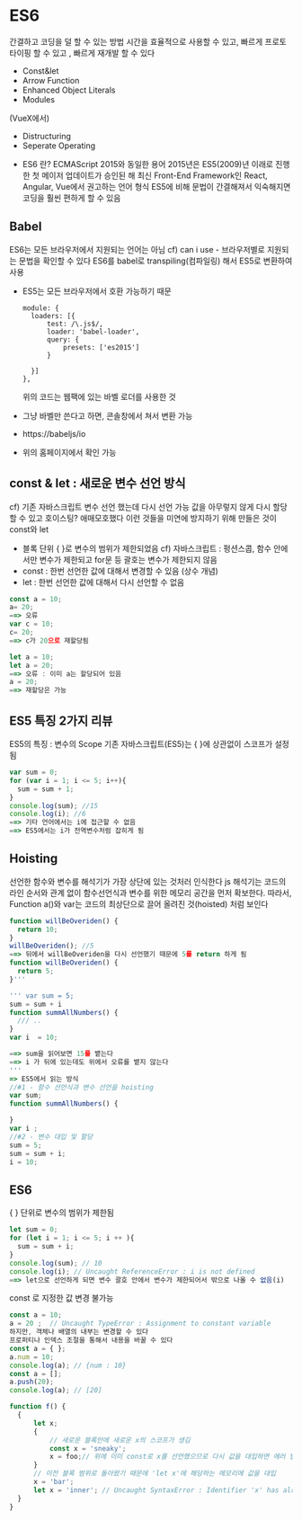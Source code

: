 # ES6
간결하고 코딩을 덜 할 수 있는 방법 
시간을 효율적으로 사용할 수 있고, 빠르게 프로토타이핑 할 수 있고 , 빠르게 재개발 할 수 있다

- Const&let
- Arrow Function
- Enhanced Object Literals
- Modules 

(VueX에서)
- Distructuring
- Seperate Operating 


* ES6 란?
ECMAScript 2015와 동일한 용어
2015년은 ES5(2009)년 이래로 진행한 첫 메이저 업데이트가 승인된 해
최신 Front-End Framework인 React, Angular, Vue에서 권고하는 언어 형식
ES5에 비해 문법이 간결해져서 익숙해지면 코딩을 훨씬 편하게 할 수 있음

## Babel
ES6는 모든 브라우저에서 지원되는 언어는 아님
cf) can i use - 브라우저별로 지원되는 문법을 확인할 수 있다
ES6를 babel로 transpiling(컴파일링) 해서 ES5로 변환하여 사용
- ES5는 모든 브라우저에서 호환 가능하기 때문

  ```
  module: {
    loaders: [{
        test: /\.js$/,
        loader: 'babel-loader',
        query: {
            presets: ['es2015']
        }
  
    }]
  },
  ```

  위의 코드는 웹팩에 있는 바벨 로더를 사용한 것

- 그냥 바벨만 쓴다고 하면, 콘솔창에서 쳐서 변환 가능
- https://babeljs/io
- 위의 홈페이지에서 확인 가능


## const & let : 새로운 변수 선언 방식
cf) 기존 자바스크립트 
변수 선언 했는데 다시 선언 가능
값을 아무렇지 않게 다시 할당할 수 있고
호이스팅? 애매모호했다
이런 것들을 미연에 방지하기 위해 만들은 것이 const와 let

- 블록 단위 { }로 변수의 범위가 제한되었음
  cf) 자바스크립트 : 펑션스콥, 함수 안에서만 변수가 제한되고 for문 등 괄호는 변수가 제한되지 않음
- const : 한번 선언한 값에 대해서 변경할 수 있음 (상수 개념)
- let : 한번 선언한 값에 대해서 다시 선언할 수 없음



``` javascript
const a = 10;
a= 20;
==> 오류
var c = 10;
c= 20;
==> c가 20으로 재할당됨

let a = 10;
let a = 20;
==> 오류 : 이미 a는 할당되어 있음
a = 20;
==> 재할당은 가능
```

## ES5 특징 2가지 리뷰

ES5의 특징 : 변수의 Scope
기존 자바스크립트(ES5)는 { }에 상관없이 스코프가 설정됨

```javascript
var sum = 0;
for (var i = 1; i <= 5; i++){
  sum = sum + 1;
}
console.log(sum); //15
console.log(i); //6
==> 기타 언어에서는 i에 접근할 수 없음
==> ES5에서는 i가 전역변수처럼 잡히게 됨
```

## Hoisting
선언한 함수와 변수를 해석기가 가장 상단에 있는 것처러 인식한다
js 해석기는 코드의 라인 순서와 관계 없이 함수선언식과 변수를 위한 메모리 공간을 먼저 확보한다.
따라서, Function a()와 var는 코드의 최상단으로 끌어 올려진 것(hoisted) 처럼 보인다

``` javascript
function willBeOveriden() {
  return 10;
}
willBeOveriden(); //5
==> 뒤에서 willBeOveriden을 다시 선언했기 때문에 5를 return 하게 됨
function willBeOveriden() {
  return 5;
}'''

''' var sum = 5;
sum = sum + i
function summAllNumbers() {
  /// .. 
}
var i  = 10;

==> sum을 읽어보면 15를 뱉는다
==> i 가 뒤에 있는데도 위에서 오류를 뱉지 않는다
'''
=> ES5에서 읽는 방식
//#1 - 함수 선언식과 변수 선언을 hoisting
var sum;
function summAllNumbers() {

}
var i ;
//#2 - 변수 대입 및 할당
sum = 5;
sum = sum + i;
i = 10;
```



## ES6

{ } 단위로 변수의 범위가 제한됨

``` javascript
let sum = 0;
for (let i = 1; i <= 5; i ++ ){
  sum = sum + i;
}
console.log(sum); // 10
console.log(i); // Uncaught ReferenceError : i is not defined
==> let으로 선언하게 되면 변수 괄호 안에서 변수가 제한되어서 밖으로 나올 수 없음(i)
```

const 로 지정한 값 변경 불가능

``` javascript
const a = 10;
a = 20 ;  // Uncaught TypeError : Assignment to constant variable
하지만, 객체나 배열의 내부는 변경할 수 있다
프로퍼티나 인덱스 조절을 통해서 내용을 바꿀 수 있다
const a = { };
a.num = 10;
console.log(a); // {num : 10}
const a = [];
a.push(20);
console.log(a); // [20]

function f() {
  {
      let x;
      {
          // 새로운 블록안에 새로운 x의 스코프가 생김
          const x = 'sneaky';
          x = foo;// 위에 이미 const로 x를 선언했으므로 다시 값을 대입하면 에러 발생
      }
      // 이전 블록 범위로 돌아왔기 때문에 'let x'에 해당하는 메모리에 값을 대입
      x = 'bar';
      let x = 'inner'; // Uncaught SyntaxError : Identifier 'x' has already been declared
  }
}
```


